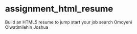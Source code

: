 # assignment_html_resume
Build an HTML5 resume to jump start your job search
Omoyeni Olwatimilehin Joshua

	




























